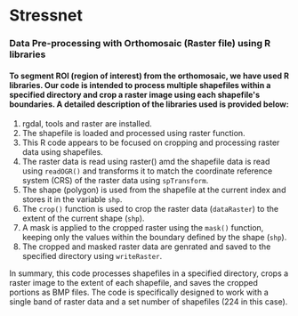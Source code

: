 # Stressnet



### Data Pre-processing with Orthomosaic (Raster file) using R libraries

#### To segment ROI (region of interest) from the orthomosaic, we have used R libraries. Our code is intended to process multiple shapefiles within a specified directory and crop a raster image using each shapefile's boundaries. A detailed description of the libraries used is provided below:

1. rgdal, tools and raster are installed.
2. The shapefile is loaded and processed using raster function.
3. This R code appears to be focused on cropping and processing raster data using shapefiles.
4. The raster data is read using raster() amd the shapefile data is read using `readOGR()` and transforms it to match the coordinate reference system (CRS) of the raster data using `spTransform`.
5. The shape (polygon) is used from the shapefile at the current index and stores it in the variable `shp`.
6. The `crop()` function is used to crop the raster data (`dataRaster`) to the extent of the current shape (`shp`).
7. A mask is applied  to the cropped raster using the `mask()` function, keeping only the values within the boundary defined by the shape (`shp`).
8. The cropped and masked raster data are genrated and saved to the specified directory using `writeRaster`.

In summary, this code processes shapefiles in a specified directory, crops a raster image to the extent of each shapefile, and saves the cropped portions as BMP files. The code is specifically designed to work with a single band of raster data and a set number of shapefiles (224 in this case).
